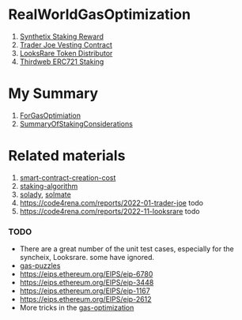# RealWorldGasOptimization


1. [Synthetix Staking Reward](synthetix/GasOptimization.md)
2. [Trader Joe Vesting Contract](joe-core/GasOptimization.md)
3. [LooksRare Token Distributor](looksRar_contracts-token-staking/GasOptimization.md)
4. [Thirdweb ERC721 Staking](thirdweb_contracts/GasOptimization.md)


# My Summary
1. [ForGasOptimiation](MyCheckListReferenceForGasOptimiation.md)
2. [SummaryOfStakingConsiderations](SummaryOfStakingConsiderations.md)

# Related materials

1. [smart-contract-creation-cost](https://www.rareskills.io/post/smart-contract-creation-cost)
2. [staking-algorithm](https://www.rareskills.io/post/staking-algorithm)
3. [solady](https://github.com/Vectorized/solady), [solmate](https://github.com/transmissions11/solmate)
4. https://code4rena.com/reports/2022-01-trader-joe todo
5. https://code4rena.com/reports/2022-11-looksrare  todo




### TODO
* There are a great number of the unit test cases, especially for the syncheix, Looksrare. some have ignored. 
* [gas-puzzles](https://github.com/RareSkills/gas-puzzles)
* https://eips.ethereum.org/EIPS/eip-6780 
* https://eips.ethereum.org/EIPS/eip-3448 
* https://eips.ethereum.org/EIPS/eip-1167
* https://eips.ethereum.org/EIPS/eip-2612
* More tricks in the [gas-optimization](https://www.rareskills.io/post/gas-optimization)
